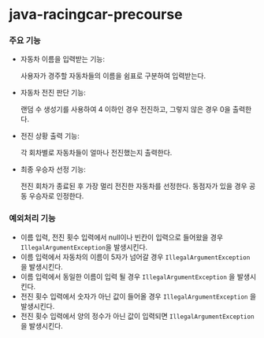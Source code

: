 # java-racingcar-precourse

### 주요 기능

- 자동차 이름을 입력받는 기능:

  사용자가 경주할 자동차들의 이름을 쉼표로 구분하여 입력받는다.

- 자동차 전진 판단 기능:

  랜덤 수 생성기를 사용하여 4 이하인 경우 전진하고, 그렇지 않은 경우 0을 출력한다.

- 전진 상황 출력 기능:

  각 회차별로 자동차들이 얼마나 전진했는지 출력한다.

- 최종 우승자 선정 기능:

  전진 회차가 종료된 후 가장 멀리 전진한 자동차를 선정한다. 동점자가 있을 경우 공동 우승자로 인정한다.


### 예외처리 기능

- 이름 입력, 전진 횟수 입력에서 null이나 빈칸이 입력으로 들어왔을 경우 `IllegalArgumentException`을 발생시킨다.
- 이름 입력에서 자동차의 이름이 5자가 넘어갈 경우 `IllegalArgumentException` 을 발생시킨다.
- 이름 입력에서 동일한 이름이 입력 될 경우 `IllegalArgumentException` 을 발생시킨다.
- 전진 횟수 입력에서 숫자가 아닌 값이 들어올 경우 `IllegalArgumentException` 을 발생시킨다.
- 전진 횟수 입력에서 양의 정수가 아닌 값이 입력되면 `IllegalArgumentException` 을 발생시킨다.
